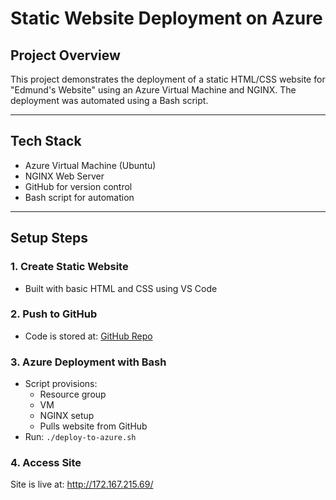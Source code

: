 # Static Website Deployment on Azure

## Project Overview
This project demonstrates the deployment of a static HTML/CSS website for "Edmund's Website" using an Azure Virtual Machine and NGINX. The deployment was automated using a Bash script.

---

## Tech Stack
- Azure Virtual Machine (Ubuntu)
- NGINX Web Server
- GitHub for version control
- Bash script for automation

---

## Setup Steps

### 1. Create Static Website
- Built with basic HTML and CSS using VS Code

### 2. Push to GitHub
- Code is stored at: [GitHub Repo](https://github.com/swillzeddy/static-website-project)

### 3. Azure Deployment with Bash
- Script provisions:
  - Resource group
  - VM
  - NGINX setup
  - Pulls website from GitHub
- Run: `./deploy-to-azure.sh`

### 4. Access Site
Site is live at: http://172.167.215.69/
